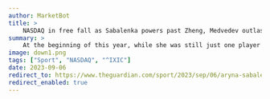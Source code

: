 ```yaml
---
author: MarketBot
title: >
    NASDAQ in free fall as Sabalenka powers past Zheng, Medvedev outlasts Rublev in heat
summary: >
    At the beginning of this year, while she was still just one player in a vast field of challengers, Aryna Sabalenka made her primary goal for the season clear. The Belarusian rarely does things by half measures and so she did not merely want to win her first grand slam tournament – she intended to catch Iga Swiatek and overtake her as the world No 1.
image: down1.png
tags: ["Sport", "NASDAQ", "^IXIC"]
date: 2023-09-06
redirect_to: https://www.theguardian.com/sport/2023/sep/06/aryna-sabalenka-races-past-zheng-qinwen-to-reach-us-open-semi-final
redirect_enabled: true
---
```

